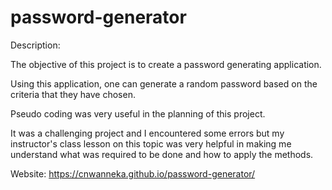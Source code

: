 # password-generator
Description:

The objective of this project is to create a password generating application.

Using this application, one can generate a random password based on the criteria that they have chosen.

Pseudo coding was very useful in the planning of this project.

It was a challenging project and I encountered some errors but my instructor's class lesson on this topic was very helpful in making me understand what was required to be done and how to apply the methods.


Website: https://cnwanneka.github.io/password-generator/
